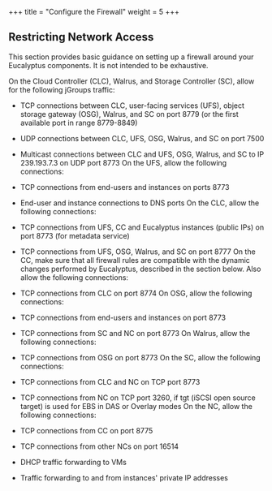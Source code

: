 +++
title = "Configure the Firewall"
weight = 5
+++


## Restricting Network Access
This section provides basic guidance on setting up a firewall around your Eucalyptus components. It is not intended to be exhaustive. 

On the Cloud Controller (CLC), Walrus, and Storage Controller (SC), allow for the following jGroups traffic: 



* TCP connections between CLC, user-facing services (UFS), object storage gateway (OSG), Walrus, and SC on port 8779 (or the first available port in range 8779-8849) 
* UDP connections between CLC, UFS, OSG, Walrus, and SC on port 7500 
* Multicast connections between CLC and UFS, OSG, Walrus, and SC to IP 239.193.7.3 on UDP port 8773 
On the UFS, allow the following connections: 



* TCP connections from end-users and instances on ports 8773 
* End-user and instance connections to DNS ports 
On the CLC, allow the following connections: 



* TCP connections from UFS, CC and Eucalyptus instances (public IPs) on port 8773 (for metadata service) 
* TCP connections from UFS, OSG, Walrus, and SC on port 8777 
On the CC, make sure that all firewall rules are compatible with the dynamic changes performed by Eucalyptus, described in the section below. Also allow the following connections: 



* TCP connections from CLC on port 8774 
On OSG, allow the following connections: 



* TCP connections from end-users and instances on port 8773 
* TCP connections from SC and NC on port 8773 
On Walrus, allow the following connections: 



* TCP connections from OSG on port 8773 
On the SC, allow the following connections: 



* TCP connections from CLC and NC on TCP port 8773 
* TCP connections from NC on TCP port 3260, if tgt (iSCSI open source target) is used for EBS in DAS or Overlay modes 
On the NC, allow the following connections: 



* TCP connections from CC on port 8775 
* TCP connections from other NCs on port 16514 
* DHCP traffic forwarding to VMs 
* Traffic forwarding to and from instances' private IP addresses 
